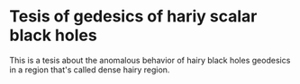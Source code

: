 # Tesis of gedesics of hariy scalar black holes
This is a tesis about the anomalous behavior of hairy black holes geodesics in a region that's called dense hairy region. 
